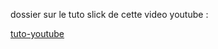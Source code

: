 dossier sur le tuto slick de cette video youtube :

[tuto-youtube](https://www.youtube.com/watch?v=adYuo8-st-M)

